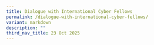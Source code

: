 ```yaml
---
title: Dialogue with International Cyber Fellows
permalink: /dialogue-with-international-cyber-fellows/
variant: markdown
description: ""
third_nav_title: 23 Oct 2025
---
```

